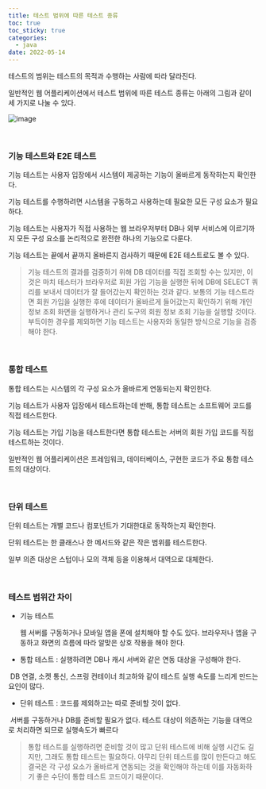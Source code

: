 ```yaml
---
title: 테스트 범위에 따른 테스트 종류
toc: true
toc_sticky: true
categories:
  - java
date: 2022-05-14
---
```


테스트의 범위는 테스트의 목적과 수행하는 사람에 따라 달라진다.

일반적인 웹 어플리케이션에서 테스트 범위에 따른 테스트 종류는 아래의 그림과 같이 세 가지로 나눌 수 있다.

![image](https://user-images.githubusercontent.com/67885363/168793597-130da346-35b2-4760-89c7-2a51036ff3ae.png)

<br/>

### 기능 테스트와 E2E 테스트

기능 테스트는 사용자 입장에서 시스템이 제공하는 기능이 올바르게 동작하는지 확인한다.

기능 테스트를 수행하려면 시스템을 구동하고 사용하는데 필요한 모든 구성 요소가 필요하다.

기능 테스트는 사용자가 직접 사용하는 웹 브라우저부터 DB나 외부 서비스에 이르기까지 모든 구성 요소를 논리적으로 완전한 하나의 기능으로 다룬다.

기능 테스트는 끝에서 끝까지 올바른지 검사하기 때문에 E2E 테스트로도 볼 수 있다.



> 기능 테스트의 결과를 검증하기 위해 DB 데이터를 직접 조회할 수는 있지만, 이것은 마치 테스터가 브라우저로 회원 가입 기능을 실행한 뒤에 DB에 SELECT 쿼리를 보내서 데이터가 잘 들어갔는지 확인하는 것과 같다. 보통의 기능 테스트라면 회원 가입을 실행한 후에 데이터가 올바르게 들어갔는지 확인하기 위해 개인 정보 조회 화면을 실행하거나 관리 도구의 회원 정보 조회 기능을 실행할 것이다. 부득이한 경우를 제외하면 기능 테스트는 사용자와 동일한 방식으로 기능을 검증해야 한다.

<br/>

### 통합 테스트

통합 테스트는 시스템의 각 구성 요소가 올바르게 연동되는지 확인한다.

기능 테스트가 사용자 입장에서 테스트하는데 반해, 통합 테스트는 소프트웨어 코드를 직접 테스트한다.

기능 테스트는 가입 기능을 테스트한다면 통합 테스트는 서버의 회원 가입 코드를 직접 테스트하는 것이다.

일반적인 웹 어플리케이션은 프레임워크, 데이터베이스, 구현한 코드가 주요 통합 테스트의 대상이다.

<br/>

### 단위 테스트

단위 테스트는 개별 코드나 컴포넌트가 기대한대로 동작하는지 확인한다.

단위 테스트는 한 클래스나 한 메서드와 같은 작은 범위를 테스트한다.

일부 의존 대상은 스텁이나 모의 객체 등을 이용해서 대역으로 대체한다.

<br/>

### 테스트 범위간 차이

- 기능 테스트 

  웹 서버를 구동하거나 모바일 앱을 폰에 설치해야 할 수도 있다. 브라우저나 앱을 구동하고 화면의 흐름에 따라 알맞은 상호 작용을 해야 한다.

- 통합 테스트 : 실행하려면 DB나 캐시 서버와 같은 연동 대상을 구성해야 한다.

​		DB 연결, 소켓 통신, 스프링 컨테이너 최고하와 같이 테스트 실행 속도를 느리게 만드는 요인이 많다.

- 단위 테스트 : 코드를 제외하고는 따로 준비할 것이 없다.

​		서버를 구동하거나 DB를 준비할 필요가 없다. 테스트 대상이 의존하는 기능을 대역으로 처리하면 되므로 실행속도가 빠르다 



> 통합 테스트를 실행하려면 준비할 것이 많고 단위 테스트에 비해 실행 시간도 길지만, 그래도 통합 테스트는 필요하다. 아무리 단위 테스트를 많이 만든다고 해도 결국은 각 구성 요소가 올바르게 연동되는 것을 확인해야 하는데 이를 자동화하기 좋은 수단이 통합 테스트 코드이기 때문이다.